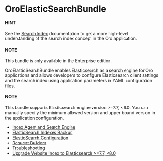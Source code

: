 <a id="bundle-docs-platform-elastic-search-bundle"></a>

<a id="elastic-search"></a>

# OroElasticSearchBundle

#### HINT
See the [Search Index](../../../backend/architecture/tech-stack/search/index.md#search-index-overview) documentation to get a more high-level understanding of the search index concept in the Oro application.

#### NOTE
This bundle is only available in the Enterprise edition.

OroElasticSearchBundle enables <a href="https://www.elastic.co/products/elasticsearch" target="_blank">Elasticsearch</a> as a [search engine](../../../backend/architecture/tech-stack/search/index.md#search-index-overview) for Oro applications and allows developers to configure Elasticsearch client settings and the search index using application parameters in YAML configuration files.

#### NOTE
This bundle supports Elasticsearch engine version >=7.7, <8.0. You can manually specify the minimum allowed version and upper bound version in the application configuration.

* [Index Agent and Search Engine](agent-and-engine.md)
* [ElasticSearch Indexes Backup](backup.md)
* [ElasticSearch Configuration](configuration.md)
* [Request Builders](request-builders.md)
* [Troubleshooting](troubleshooting.md)
* [Upgrade Website Index to Elasticsearch >=7.7, <8.0](upgrade-to-es7.md)

<!-- Frontend -->

